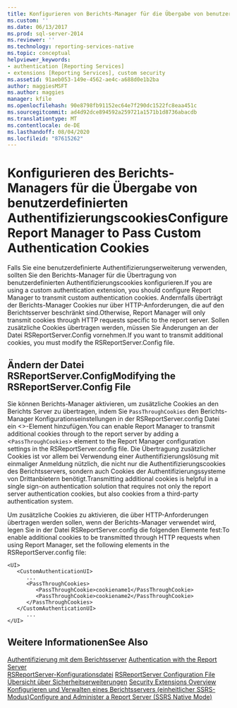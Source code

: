 ```yaml
---
title: Konfigurieren von Berichts-Manager für die Übergabe von benutzerdefinierten Authentifizierungs Cookies | Microsoft-Dokumentation
ms.custom: ''
ms.date: 06/13/2017
ms.prod: sql-server-2014
ms.reviewer: ''
ms.technology: reporting-services-native
ms.topic: conceptual
helpviewer_keywords:
- authentication [Reporting Services]
- extensions [Reporting Services], custom security
ms.assetid: 91aeb053-149e-4562-ae4c-a688d0e1b2ba
author: maggiesMSFT
ms.author: maggies
manager: kfile
ms.openlocfilehash: 90e8798fb91152ec64e7f290dc1522fc8eaa451c
ms.sourcegitcommit: ad4d92dce894592a259721a1571b1d8736abacdb
ms.translationtype: MT
ms.contentlocale: de-DE
ms.lasthandoff: 08/04/2020
ms.locfileid: "87615262"
---
```

# <a name="configure-report-manager-to-pass-custom-authentication-cookies"></a><span data-ttu-id="b6783-102">Konfigurieren des Berichts-Managers für die Übergabe von benutzerdefinierten Authentifizierungscookies</span><span class="sxs-lookup"><span data-stu-id="b6783-102">Configure Report Manager to Pass Custom Authentication Cookies</span></span>
  <span data-ttu-id="b6783-103">Falls Sie eine benutzerdefinierte Authentifizierungserweiterung verwenden, sollten Sie den Berichts-Manager für die Übertragung von benutzerdefinierten Authentifizierungscookies konfigurieren.</span><span class="sxs-lookup"><span data-stu-id="b6783-103">If you are using a custom authentication extension, you should configure Report Manager to transmit custom authentication cookies.</span></span> <span data-ttu-id="b6783-104">Andernfalls überträgt der Berichts-Manager Cookies nur über HTTP-Anforderungen, die auf den Berichtsserver beschränkt sind.</span><span class="sxs-lookup"><span data-stu-id="b6783-104">Otherwise, Report Manager will only transmit cookies through HTTP requests specific to the report server.</span></span> <span data-ttu-id="b6783-105">Sollen zusätzliche Cookies übertragen werden, müssen Sie Änderungen an der Datei RSReportServer.Config vornehmen.</span><span class="sxs-lookup"><span data-stu-id="b6783-105">If you want to transmit additional cookies, you must modify the RSReportServer.Config file.</span></span>  
  
## <a name="modifying-the-rsreportserverconfig-file"></a><span data-ttu-id="b6783-106">Ändern der Datei RSReportServer.Config</span><span class="sxs-lookup"><span data-stu-id="b6783-106">Modifying the RSReportServer.Config File</span></span>  
 <span data-ttu-id="b6783-107">Sie können Berichts-Manager aktivieren, um zusätzliche Cookies an den Berichts Server zu übertragen, indem Sie `PassThroughCookies` den Berichts-Manager Konfigurationseinstellungen in der RSReportServer.config Datei ein <>-Element hinzufügen.</span><span class="sxs-lookup"><span data-stu-id="b6783-107">You can enable Report Manager to transmit additional cookies through to the report server by adding a <`PassThroughCookies`> element to the Report Manager configuration settings in the RSReportServer.config file.</span></span> <span data-ttu-id="b6783-108">Die Übertragung zusätzlicher Cookies ist vor allem bei Verwendung einer Authentifizierungslösung mit einmaliger Anmeldung nützlich, die nicht nur die Authentifizierungscookies des Berichtsservers, sondern auch Cookies der Authentifizierungssysteme von Drittanbietern benötigt.</span><span class="sxs-lookup"><span data-stu-id="b6783-108">Transmitting additional cookies is helpful in a single sign-on authentication solution that requires not only the report server authentication cookies, but also cookies from a third-party authentication system.</span></span>  
  
 <span data-ttu-id="b6783-109">Um zusätzliche Cookies zu aktivieren, die über HTTP-Anforderungen übertragen werden sollen, wenn der Berichts-Manager verwendet wird, legen Sie in der Datei RSReportServer.config die folgenden Elemente fest:</span><span class="sxs-lookup"><span data-stu-id="b6783-109">To enable additional cookies to be transmitted through HTTP requests when using Report Manager, set the following elements in the RSReportServer.config file:</span></span>  
  
```  
<UI>  
   <CustomAuthenticationUI>  
      ...  
      <PassThroughCookies>  
         <PassThroughCookie>cookiename1</PassThroughCookie>  
         <PassThroughCookie>cookiename2</PassThroughCookie>  
      </PassThroughCookies>  
   </CustomAuthenticationUI>  
      ...  
</UI>  
```  
  
## <a name="see-also"></a><span data-ttu-id="b6783-110">Weitere Informationen</span><span class="sxs-lookup"><span data-stu-id="b6783-110">See Also</span></span>  
 <span data-ttu-id="b6783-111">[Authentifizierung mit dem Berichtsserver](authentication-with-the-report-server.md) </span><span class="sxs-lookup"><span data-stu-id="b6783-111">[Authentication with the Report Server](authentication-with-the-report-server.md) </span></span>  
 <span data-ttu-id="b6783-112">[RSReportServer-Konfigurationsdatei](../report-server/rsreportserver-config-configuration-file.md) </span><span class="sxs-lookup"><span data-stu-id="b6783-112">[RSReportServer Configuration File](../report-server/rsreportserver-config-configuration-file.md) </span></span>  
 <span data-ttu-id="b6783-113">[Übersicht über Sicherheitserweiterungen](../extensions/security-extension/security-extensions-overview.md) </span><span class="sxs-lookup"><span data-stu-id="b6783-113">[Security Extensions Overview](../extensions/security-extension/security-extensions-overview.md) </span></span>  
 [<span data-ttu-id="b6783-114">Konfigurieren und Verwalten eines Berichtsservers &#40;einheitlicher SSRS-Modus&#41;</span><span class="sxs-lookup"><span data-stu-id="b6783-114">Configure and Administer a Report Server &#40;SSRS Native Mode&#41;</span></span>](../report-server/configure-and-administer-a-report-server-ssrs-native-mode.md)  
  
  
